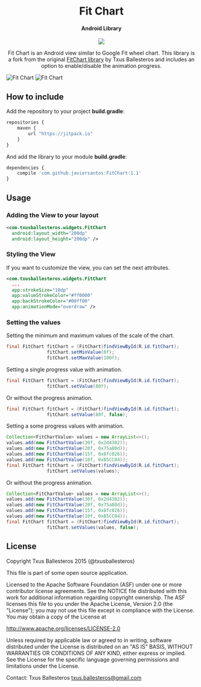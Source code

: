 <h1 align="center">Fit Chart</h1>
<h4 align="center">Android Library</h4>

<p align="center">
  <a target="_blank" href="https://android-arsenal.com/api?level=14"><img src="https://img.shields.io/badge/API-14%2B-orange.svg"></a>
</p>

<p align="center">Fit Chart is an Android view similar to Google Fit wheel chart. This library is a fork from the original <a href="https://github.com/txusballesteros/fit-chart">FitChart library</a> by Txus Ballesteros and includes an option to enable/disable the animation progress.</p>

![Fit Chart](assets/overdraw_animation_mode.gif) ![Fit Chart](assets/linear_animation_mode.gif)

## How to include

Add the repository to your project **build.gradle**:
```Javascript
repositories {
    maven {
        url "https://jitpack.io"
    }
}
```

And add the library to your module **build.gradle**:
```Javascript
dependencies {
    compile 'com.github.javiersantos:FitChart:1.1'
}
```

## Usage
### Adding the View to your layout

```xml
<com.txusballesteros.widgets.FitChart
  android:layout_width="200dp"
  android:layout_height="200dp" />
```

### Styling the View

If you want to customize the view, you can set the next attributes.

```xml
<com.txusballesteros.widgets.FitChart
  ...
  app:strokeSize="10dp"
  app:valueStrokeColor="#ff0000"
  app:backStrokeColor="#00ff00"
  app:animationMode="overdraw" />
```

### Setting the values

Setting the minimum and maximum values of the scale of the chart.

```java
final FitChart fitChart = (FitChart)findViewById(R.id.fitChart);
               fitChart.setMinValue(0f);
               fitChart.setMaxValue(100f);
```

Setting a single progress value with animation.

```java
final FitChart fitChart = (FitChart)findViewById(R.id.fitChart);
               fitChart.setValue(80f);
```

Or without the progress animation.

```java
final FitChart fitChart = (FitChart)findViewById(R.id.fitChart);
               fitChart.setValue(80f, false);
```


Setting a some progress values with animation.

```java
Collection<FitChartValue> values = new ArrayList<>();
values.add(new FitChartValue(30f, 0x2d4302));
values.add(new FitChartValue(20f, 0x75a80d));
values.add(new FitChartValue(15f, 0x8fc026));
values.add(new FitChartValue(10f, 0xB5CC84));
final FitChart fitChart = (FitChart)findViewById(R.id.fitChart);
               fitChart.setValues(values);
```

Or without the progress animation.

```java
Collection<FitChartValue> values = new ArrayList<>();
values.add(new FitChartValue(30f, 0x2d4302));
values.add(new FitChartValue(20f, 0x75a80d));
values.add(new FitChartValue(15f, 0x8fc026));
values.add(new FitChartValue(10f, 0xB5CC84));
final FitChart fitChart = (FitChart)findViewById(R.id.fitChart);
               fitChart.setValues(values, false);
```

## License

Copyright Txus Ballesteros 2015 (@txusballesteros)

This file is part of some open source application.

Licensed to the Apache Software Foundation (ASF) under one
or more contributor license agreements.  See the NOTICE file
distributed with this work for additional information
regarding copyright ownership.  The ASF licenses this file
to you under the Apache License, Version 2.0 (the
"License"); you may not use this file except in compliance
with the License.  You may obtain a copy of the License at

  http://www.apache.org/licenses/LICENSE-2.0

Unless required by applicable law or agreed to in writing,
software distributed under the License is distributed on an
"AS IS" BASIS, WITHOUT WARRANTIES OR CONDITIONS OF ANY
KIND, either express or implied.  See the License for the
specific language governing permissions and limitations
under the License.

Contact: Txus Ballesteros <txus.ballesteros@gmail.com>
